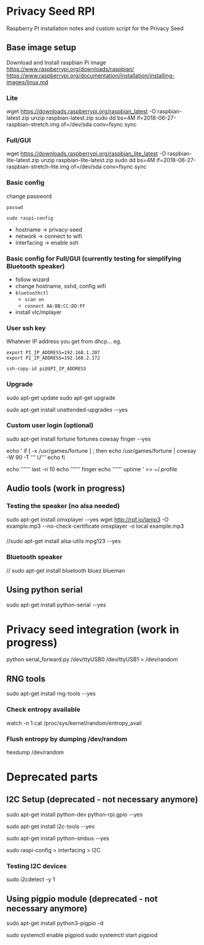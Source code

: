 # Privacy Seed RPI

Raspberry PI installation notes and custom script for the Privacy Seed


## Base image setup

Download and Install raspbian Pi image
https://www.raspberrypi.org/downloads/raspbian/
https://www.raspberrypi.org/documentation/installation/installing-images/linux.md

### Lite
wget https://downloads.raspberrypi.org/raspbian_latest -O raspbian-latest.zip
unzip raspbian-latest.zip
sudo dd bs=4M if=2018-06-27-raspbian-stretch.img of=/dev/sda conv=fsync
sync

### Full/GUI
wget https://downloads.raspberrypi.org/raspbian_lite_latest -O raspbian-lite-latest.zip
unzip raspbian-lite-latest.zip
sudo dd bs=4M if=2018-06-27-raspbian-stretch-lite.img of=/dev/sda conv=fsync
sync


### Basic config

change password
```
passwd
```

```
sudo raspi-config
```
  - hostname -> privacy-seed
  - network -> connect to wifi
  - interfacing -> enable ssh


### Basic config for Full/GUI (currently testing for simplifying Bluetooth speaker)

  - follow wizard
  - change hostname, sshd, config wifi
  - `bluetoothctl`
    - `scan on`
    - `connect AA:BB:CC:DD:FF`
  - install vlc/mplayer


### User ssh key
Whatever IP address you get from dhcp... eg.
```
export PI_IP_ADDRESS=192.168.1.207
export PI_IP_ADDRESS=192.168.2.172

ssh-copy-id pi@$PI_IP_ADDRESS
```

### Upgrade

sudo apt-get update
sudo apt-get upgrade

sudo apt-get install unattended-upgrades --yes

### Custom user login (optional)

sudo apt-get install fortune fortunes cowsay finger --yes

echo '
if [ -x /usr/games/fortune ] ; then
    echo
    /usr/games/fortune | cowsay -W 90 -T '\'' U'\''
    echo
fi

echo '\'''\''
last -n 10
echo '\'''\''
finger
echo '\'''\''
uptime
' >> ~/.profile

## Audio tools (work in progress)

### Testing the speaker (no alsa needed)
sudo apt-get install omxplayer --yes
wget http://rpf.io/lamp3 -O example.mp3 --no-check-certificate
omxplayer -o local example.mp3

###

//sudo apt-get install alsa-utils mpg123 --yes

### Bluetooth speaker
// sudo apt-get install bluetooth bluez blueman




## Using python serial

sudo apt-get install python-serial --yes


# Privacy seed integration (work in progress)

python serial_forward.py /dev/ttyUSB0 /dev/ttyUSB1 > /dev/random

## RNG tools
sudo apt-get install rng-tools --yes

### Check entropy available
watch -n 1 cat /proc/sys/kernel/random/entropy_avail

### Flush entropy by dumping /dev/random
hexdump /dev/random


# Deprecated parts

## I2C Setup (deprecated - not necessary anymore)

sudo apt-get install python-dev python-rpi.gpio --yes

sudo apt-get install i2c-tools --yes

sudo apt-get install python-smbus --yes

sudo raspi-config  > interfacing > I2C

### Testing I2C devices

sudo i2cdetect -y 1


## Using pigpio module (deprecated - not necessary anymore)

sudo apt-get install python3-pigpio -d

sudo systemctl enable pigpiod
sudo systemctl start pigpiod
